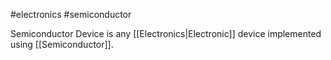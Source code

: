 #electronics #semiconductor

Semiconductor Device is any [[Electronics|Electronic]] device implemented using [[Semiconductor]]. 